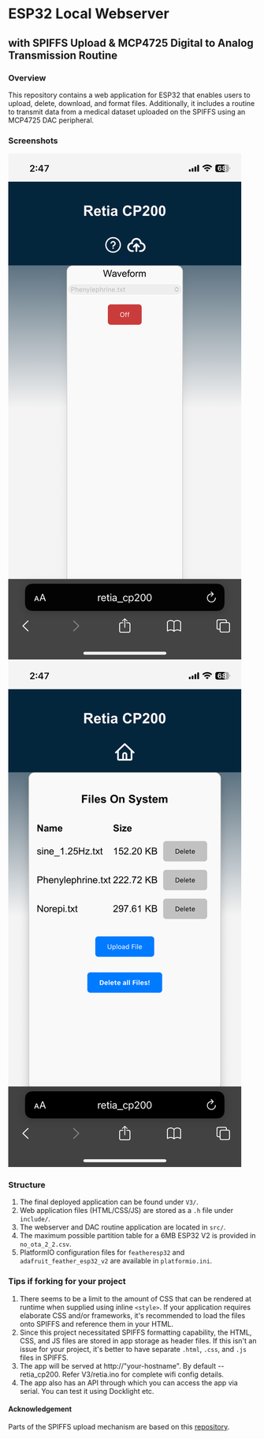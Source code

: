 # ESP32 Local Webserver
## with SPIFFS Upload & MCP4725 Digital to Analog Transmission Routine

### Overview
This repository contains a web application for ESP32 that enables users to upload, delete, download, and format files. 
Additionally, it includes a routine to transmit data from a medical dataset uploaded on the SPIFFS using an MCP4725 DAC peripheral.

### Screenshots

![Screenshot1](shot_2.png)
![Screenshot2](shot_1.png)

### Structure
1. The final deployed application can be found under `V3/`.
2. Web application files (HTML/CSS/JS) are stored as a `.h` file under `include/`.
3. The webserver and DAC routine application are located in `src/`.
4. The maximum possible partition table for a 6MB ESP32 V2 is provided in `no_ota_2_2.csv`.
5. PlatformIO configuration files for `featheresp32` and `adafruit_feather_esp32_v2` are available in `platformio.ini`.

### Tips if forking for your project
1. There seems to be a limit to the amount of CSS that can be rendered at runtime when supplied using inline `<style>`. If your application requires elaborate CSS and/or frameworks, it's recommended to load the files onto SPIFFS and reference them in your HTML.
2. Since this project necessitated SPIFFS formatting capability, the HTML, CSS, and JS files are stored in app storage as header files. If this isn't an issue for your project, it's better to have separate `.html`, `.css`, and `.js` files in SPIFFS.
3. The app will be served at http://"your-hostname". By default -- retia_cp200. Refer V3/retia.ino for complete wifi config details.
4. The app also has an API through which you can access the app via serial. You can test it using Docklight etc.

#### Acknowledgement
Parts of the SPIFFS upload mechanism are based on this [repository](https://github.com/smford/esp32-asyncwebserver-fileupload-example).
